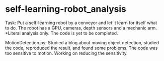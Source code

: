 # self-learning-robot_analysis
Task: Put a self-learning robot by a conveyor and let it learn for itself what to do. The robot has a GPU, cameras, depth sensors and a mechanic arm.  *Literal analysis only. The code is yet to be completed.

MotionDetection.py:
Studied a blog about moving object detection, studied the code, reproduced the result, and found some problems. The code was too sensitive to motion. Working on reducing the sensitivity.
